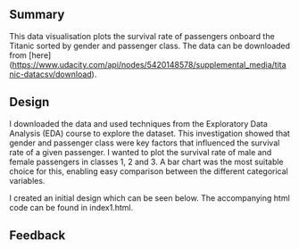 ## Summary

This data visualisation plots the survival rate of passengers onboard the Titanic sorted by gender and passenger class. The data can be downloaded from [here] (https://www.udacity.com/api/nodes/5420148578/supplemental_media/titanic-datacsv/download).

## Design

I downloaded the data and used techniques from the Exploratory Data Analysis (EDA) course to explore the dataset. This investigation showed that gender and passenger class were key factors that influenced the survival rate of a given passenger. I wanted to plot the survival rate of male and female passengers in classes 1, 2 and 3. A bar chart was the most suitable choice for this, enabling easy comparison between the different categorical variables.

I created an initial design which can be seen below. The accompanying html code can be found in index1.html.

## Feedback 


